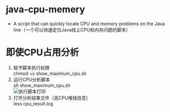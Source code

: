 # java-cpu-memery
- A script that can quickly locate CPU and memory problems on the Java line（一个可以快速定位Java线上CPU和内存问题的脚本）

# 即使CPU占用分析
1. 赋予脚本执行权限  
   chmod +x show_maximum_cpu.sh
2. 运行CPU分析脚本  
   sh show_maximum_cpu.sh  
   ![执行脚本打印](https://github.com/linjunbo/java-cpu-memery/blob/master/show_maximum_cpu.png)
3. 打开分析结果文件（高CPU堆栈信息）  
   less cpu_result.log
